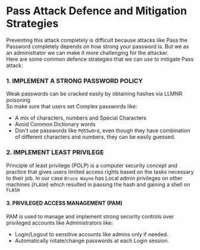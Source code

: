 # Pass Attack Defence and Mitigation Strategies

Preventing this attack completely is difficult because attacks like Pass the Password completely depends on how strong your password is. But we as an administrator we can make it more challenging for the attacker.<br>
Here are some common defence strategies that we can use to mitigate Pass attack:

### 1. IMPLEMENT A STRONG PASSWORD POLICY
Weak passwords can be cracked easily by obtaining hashes via LLMNR poisoning<br>
So make sure that users set Complex passwords like:
- A mix of characters, numbers and Special Characters
- Avoid Common Dictionary words
- Don't use passwords like `P@55w0rd`, even though they have combination of different characters and numbers, they can be easily guessed.

### 2. IMPLEMENT LEAST PRIVILEGE
Principle of least privilege (POLP) is a computer security concept and practice that gives users limited access rights based on the tasks necessary to their job. 
In our case `Bruce Wayne` has Local admin privileges on other machines (`FLASH`) which resulted in passing the hash and gaining a shell on `FLASH`

#### 3. PRIVILEGED ACCESS MANAGEMENT (PAM)
PAM is used to manage and implement strong security controls over privileged accounts like Administrators like:
- Login/Logout to sensitive accounts like admins only if needed.
- Automatically rotate/change passwords at each Login session.


